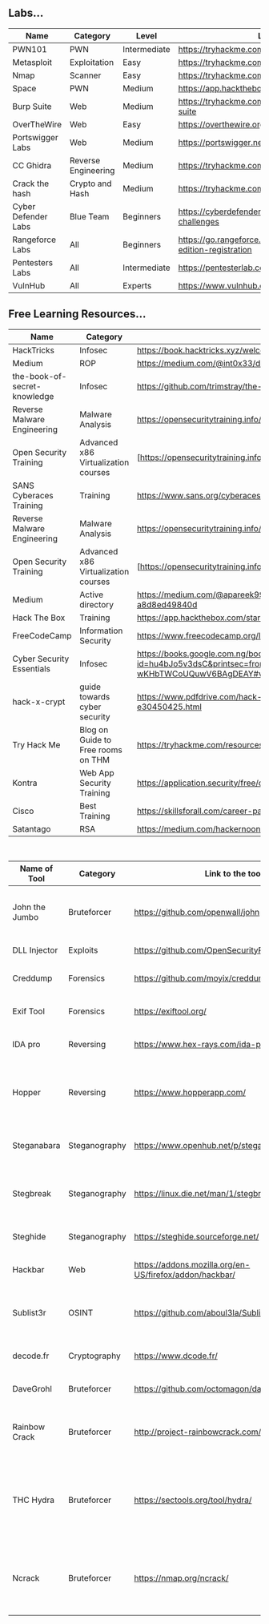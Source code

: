 <h2> Labs... </h2>

|   Name    |   Category   |   Level          |               Link                 |
|-----------|--------------|------------------|------------------------------------|
| PWN101    |    PWN       |   Intermediate   |  https://tryhackme.com/room/pwn101 |
| Metasploit  |   Exploitation|   Easy     | https://tryhackme.com/room/metasploitintro | 
| Nmap        |   Scanner     |  Easy     | https://tryhackme.com/room/furthernmap     | 
| Space       | PWN         | Medium    | https://app.hackthebox.com/challenges/space
| Burp Suite  | Web     |   Medium  |  https://tryhackme.com/module/learn-burp-suite |
| OverTheWire  | Web     |   Easy  |  https://overthewire.org/wargames/bandit/ |
| Portswigger Labs  | Web     |   Medium  |  https://portswigger.net/web-security/all-labs |
| CC Ghidra  | Reverse Engineering    |   Medium  | https://tryhackme.com/room/ccghidra |
| Crack the hash | Crypto and Hash    |   Medium  | https://tryhackme.com/room/crackthehash |
| Cyber Defender Labs | Blue Team | Beginners | https://cyberdefenders.org/blueteam-ctf-challenges |
| Rangeforce Labs | All | Beginners | https://go.rangeforce.com/community-edition-registration |
| Pentesters Labs | All | Intermediate | https://pentesterlab.com/exercises |
| VulnHub | All | Experts | https://www.vulnhub.com/ |








<h2> Free Learning Resources... </h2>

|    Name     |     Category       |        Link       |
|-------------|--------------------|--------------------------------------------|
| HackTricks  | Infosec | https://book.hacktricks.xyz/welcome/readme |
| Medium      | ROP     | https://medium.com/@int0x33/day-1-rop-emporium-ret2win-64bit-bb0d1893a3b0 |
| the-book-of-secret-knowledge   | Infosec | https://github.com/trimstray/the-book-of-secret-knowledge |
| Reverse Malware Engineering | Malware Analysis | https://opensecuritytraining.info/ReverseEngineeringMalware.html |
| Open Security Training | Advanced x86 Virtualization courses| [https://opensecuritytraining.info/ReverseEngineeringMalware.html](http://opensecuritytraining.info/Training.html) |
| SANS Cyberaces Training | Training | https://www.sans.org/cyberaces/ |
| Reverse Malware Engineering | Malware Analysis | https://opensecuritytraining.info/ReverseEngineeringMalware.html
| Open Security Training | Advanced x86 Virtualization courses| [https://opensecuritytraining.info/ReverseEngineeringMalware.html](http://opensecuritytraining.info/Training.html)
| Medium      | Active directory | https://medium.com/@apareek99/active-directory-initial-attack-vector-llmnr-poisoning-attack-and-defense-a8d8ed49840d |
|Hack The Box  | Training  | https://app.hackthebox.com/starting-point |
| FreeCodeCamp | Information Security | https://www.freecodecamp.org/learn/information-security/
| Cyber Security Essentials | Infosec | https://books.google.com.ng/books?id=hu4bJo5v3dsC&printsec=frontcover&dq=cybersecurity+cisco+free&hl=en&sa=X&ved=2ahUKEwjoz_76y8v6AhWKO-wKHbTWCoUQuwV6BAgDEAY#v=onepage&q&f=false 
|hack-x-crypt | guide towards cyber security |  https://www.pdfdrive.com/hack-x-crypt-a-straight-forward-guide-towards-ethical-hacking-and-cyber-security-e30450425.html |
| Try Hack Me | Blog on Guide to Free rooms on THM | https://tryhackme.com/resources/blog/free_path |
| Kontra | Web App Security Training | https://application.security/free/owasp-top-10 |
| Cisco  | Best Training | https://skillsforall.com/career-path/cybersecurity |
| Satantago | RSA | https://medium.com/hackernoon/how-does-rsa-work-f44918df914b

<br>

| Name of Tool   | Category      | Link to the tool                                        | Short Description                                            |
|----------------|---------------|---------------------------------------------------------|--------------------------------------------------------------|
| John the Jumbo | Bruteforcer   | https://github.com/openwall/john                        | Community advance version of John the Ripper                 |
| DLL Injector   | Exploits      | https://github.com/OpenSecurityResearch/dllinjector     | Injects dlls in processes                                    |
| Creddump       | Forensics     | https://github.com/moyix/creddump                       | Dump Windows credentials                                     |
| Exif Tool      | Forensics     | https://exiftool.org/                                   | Read, write and edit file metadata                           |
| IDA pro        | Reversing     | https://www.hex-rays.com/ida-pro/                       | Most used Reversing software                                 |
| Hopper         | Reversing     | https://www.hopperapp.com/                              | Reverse engineering tool (disassembler) for OSX and Linux    |
| Steganabara    | Steganography | https://www.openhub.net/p/steganabara                   | Tool for stegano analysis written in Java                    |
| Stegbreak      | Steganography | https://linux.die.net/man/1/stegbreak                   | Launches brute-force dictionary attacks on JPG image         |
| Steghide       | Steganography | https://steghide.sourceforge.net/                       | Hide data in various kind of images                          |
| Hackbar        | Web           | https://addons.mozilla.org/en-US/firefox/addon/hackbar/ | Firefox addon for easy web exploitation                      |
| Sublist3r      | OSINT         | https://github.com/aboul3la/Sublist3r                   | Tool designed to enumerate subdomains of websites using OSINT|
| decode.fr      | Cryptography  | https://www.dcode.fr/                                   | convert the cipher text to plain text                        |
| DaveGrohl       | Bruteforcer   |https://github.com/octomagon/davegrohl                    | Brute-forcing tool for Mac OS X|
| Rainbow Crack   | Bruteforcer   | http://project-rainbowcrack.com/                         | Generates rainbow tables to be used in recovering passwords |
| THC Hydra       | Bruteforcer   |https://sectools.org/tool/hydra/                          | Offers a large number of protocols (Telnet, RDP, SSH, FTP, HTTP, HTTPS, SMB) to brute force |
| Ncrack          | Bruteforcer   | https://nmap.org/ncrack/                                 | Proactively tests all hosts and networking devices for poor passwords |

